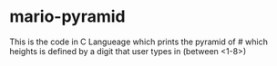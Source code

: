 # mario-pyramid
This is the code in C Langueage which prints the pyramid of # which heights is defined by a digit that user types in (between &lt;1-8>)
